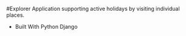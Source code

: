 #Explorer
 Application supporting active holidays by visiting individual places.
* Built With
 Python
 Django
